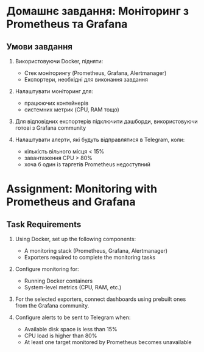# Домашнє завдання: Моніторинг з Prometheus та Grafana

## Умови завдання

1. Використовуючи Docker, підняти:
   - Стек моніторингу (Prometheus, Grafana, Alertmanager)
   - Експортери, необхідні для виконання завдання

2. Налаштувати моніторинг для:
   - працюючих контейнерів
   - системних метрик (CPU, RAM тощо)

3. Для відповідних експортерів підключити дашборди, використовуючи готові з Grafana community

4. Налаштувати алерти, які будуть відправлятися в Telegram, коли:
   - кількість вільного місця < 15%
   - завантаження CPU > 80%
   - хоча б один із таргетів Prometheus недоступний


# Assignment: Monitoring with Prometheus and Grafana

## Task Requirements

1. Using Docker, set up the following components:
   - A monitoring stack (Prometheus, Grafana, Alertmanager)
   - Exporters required to complete the monitoring tasks

2. Configure monitoring for:
   - Running Docker containers
   - System-level metrics (CPU, RAM, etc.)

3. For the selected exporters, connect dashboards using prebuilt ones from the Grafana community.

4. Configure alerts to be sent to Telegram when:
   - Available disk space is less than 15%
   - CPU load is higher than 80%
   - At least one target monitored by Prometheus becomes unavailable

